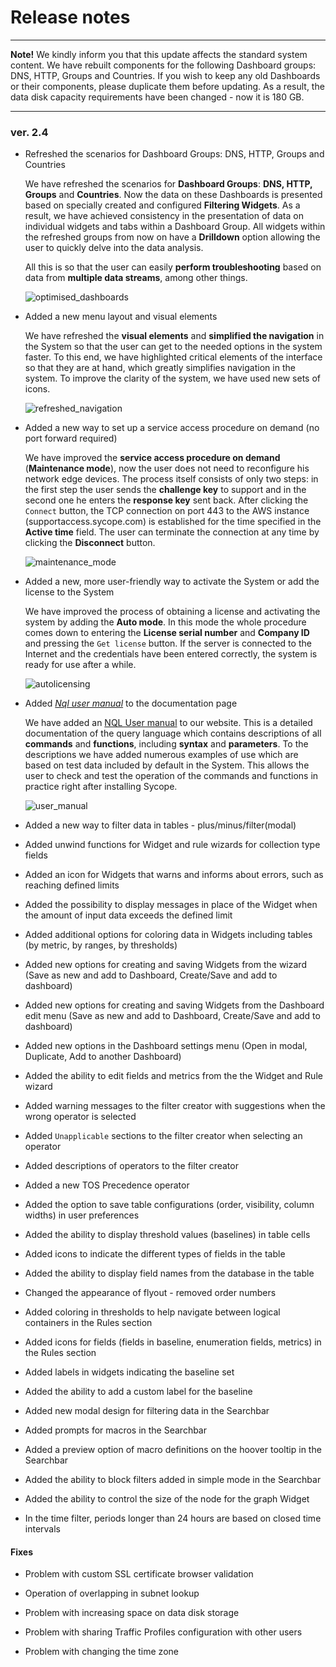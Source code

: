 # Release notes

---

**Note!**
We kindly inform you that this update affects the standard system content. We have rebuilt components for the following Dashboard groups: DNS, HTTP, Groups and Countries. If you wish to keep any old Dashboards or their components, please duplicate them before updating. As a result, the data disk capacity requirements have been changed - now it is 180 GB.

---

### ver. 2.4

- Refreshed the scenarios for Dashboard Groups: DNS, HTTP, Groups and Countries

  We have refreshed the scenarios for **Dashboard Groups**: **DNS, HTTP, Groups** and **Countries**. Now the data on these Dashboards is presented based on specially created and configured **Filtering Widgets**. As a result, we have achieved consistency in the presentation of data on individual widgets and tabs within a Dashboard Group. All widgets within the refreshed groups from now on have a **Drilldown** option allowing the user to quickly delve into the data analysis.

  All this is so that the user can easily **perform troubleshooting** based on data from **multiple data streams**, among other things.

  ![optimised_dashboards](assets_07-Release%20notes/optimised_dashboards.jpg)

- Added a new menu layout and visual elements

  We have refreshed the **visual elements** and **simplified the navigation** in the System so that the user can get to the needed options in the system faster. To this end, we have highlighted critical elements of the interface so that they are at hand, which greatly simplifies navigation in the system. To improve the clarity of the system, we have used new sets of icons.

  ![refreshed_navigation](assets_07-Release%20notes/refreshed_navigation.jpg)

- Added a new way to set up a service access procedure on demand (no port forward required)

  We have improved the **service access procedure on demand** (**Maintenance mode**), now the user does not need to reconfigure his network edge devices. The process itself consists of only two steps: in the first step the user sends the **challenge key** to support and in the second one he enters the **response key** sent back. After clicking the `Connect` button, the TCP connection on port 443 to the AWS instance (supportaccess.sycope.com) is established for the time specified in the **Active time** field. The user can terminate the connection at any time by clicking the **Disconnect** button.

  ![maintenance_mode](assets_07-Release%20notes/maintenance_mode.jpg)

- Added a new, more user-friendly way to activate the System or add the license to the System

  We have improved the process of obtaining a license and activating the system by adding the **Auto mode**. In this mode the whole procedure comes down to entering the **License serial number** and **Company ID** and pressing the `Get license` button. If the server is connected to the Internet and the credentials have been entered correctly, the system is ready for use after a while.

  ![autolicensing](assets_07-Release%20notes/autolicensing.jpg)

- Added *[Nql user manual](https://documentation.sycope.com/NQL/NQL%20documentation)* to the documentation page

  We have added an [NQL User manual](https://documentation.sycope.com/NQL/NQL%20documentation) to our website. This is a detailed documentation of the query language which contains descriptions of all **commands** and **functions**, including **syntax** and **parameters**. To the descriptions we have added numerous examples of use which are based on test data included by default in the System. This allows the user to check and test the operation of the commands and functions in practice right after installing Sycope.

  ![user_manual](assets_07-Release%20notes/user_manual.jpg)

- Added a new way to filter data in tables - plus/minus/filter(modal)

- Added unwind functions for Widget and rule wizards for collection type fields

- Added an icon for Widgets that warns and informs about errors, such as reaching defined limits

- Added the possibility to display messages in place of the Widget when the amount of input data exceeds the defined limit

- Added additional options for coloring data in Widgets including tables (by metric, by ranges, by thresholds)

- Added new options for creating and saving Widgets from the wizard (Save as new and add to Dashboard, Create/Save and add to dashboard)

- Added new options for creating and saving Widgets from the Dashboard edit menu (Save as new and add to Dashboard, Create/Save and add to dashboard)

- Added new options in the Dashboard settings menu (Open in modal, Duplicate, Add to another Dashboard)

- Added the ability to edit fields and metrics from the the Widget and Rule wizard

- Added warning messages to the filter creator with suggestions when the wrong operator is selected 

- Added `Unapplicable` sections to the filter creator when selecting an operator

- Added descriptions of operators to the filter creator

- Added a new TOS Precedence operator

- Added the option to save table configurations (order, visibility, column widths) in user preferences 

- Added the ability to display threshold values (baselines) in table cells 

- Added icons to indicate the different types of fields in the table

- Added the ability to display field names from the database in the table

- Changed the appearance of flyout - removed order numbers

- Added coloring in thresholds to help navigate between logical containers in the Rules section

- Added icons for fields (fields in baseline, enumeration fields, metrics) in the Rules section

- Added labels in widgets indicating the baseline set 

- Added the ability to add a custom label for the baseline

- Added new modal design for filtering data in the Searchbar

- Added prompts for macros in the Searchbar

- Added a preview option of macro definitions on the hoover tooltip in the Searchbar

- Added the ability to block filters added in simple mode in the Searchbar

- Added the ability to control the size of the node for the graph Widget

- In the time filter, periods longer than 24 hours are based on closed time intervals

#### Fixes

- Problem with custom SSL certificate browser validation 

- Operation of overlapping in subnet lookup

- Problem with increasing space on data disk storage 

- Problem with sharing Traffic Profiles configuration with other users

- Problem with changing the time zone

  

  

 


